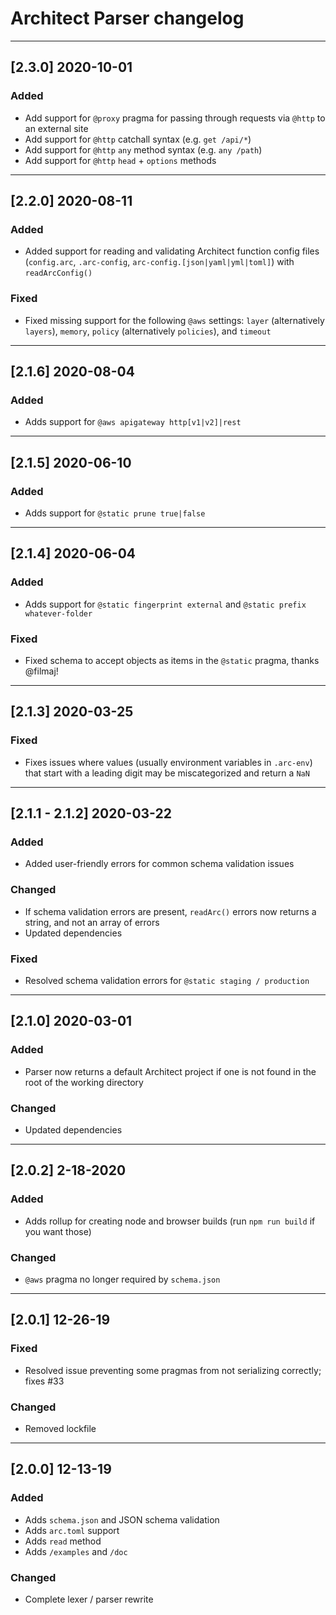 # Architect Parser changelog

---

## [2.3.0] 2020-10-01

### Added

- Add support for `@proxy` pragma for passing through requests via `@http` to an external site
- Add support for `@http` catchall syntax (e.g. `get /api/*`)
- Add support for `@http` `any` method syntax (e.g. `any /path`)
- Add support for `@http` `head` + `options` methods

---

## [2.2.0] 2020-08-11

### Added

- Added support for reading and validating Architect function config files (`config.arc`, `.arc-config`, `arc-config.[json|yaml|yml|toml]`) with `readArcConfig()`


### Fixed

- Fixed missing support for the following `@aws` settings: `layer` (alternatively `layers`), `memory`, `policy` (alternatively `policies`), and `timeout`

---

## [2.1.6] 2020-08-04

### Added

- Adds support for `@aws apigateway http[v1|v2]|rest`

---

## [2.1.5] 2020-06-10

### Added

- Adds support for `@static prune true|false`

---

## [2.1.4] 2020-06-04

### Added

- Adds support for `@static fingerprint external` and `@static prefix whatever-folder`


### Fixed

- Fixed schema to accept objects as items in the `@static` pragma, thanks @filmaj!

---

## [2.1.3] 2020-03-25

### Fixed

- Fixes issues where values (usually environment variables in `.arc-env`) that start with a leading digit may be miscategorized and return a `NaN`

---

## [2.1.1 - 2.1.2] 2020-03-22

### Added

- Added user-friendly errors for common schema validation issues


### Changed

- If schema validation errors are present, `readArc()` errors now returns a string, and not an array of errors
- Updated dependencies


### Fixed

- Resolved schema validation errors for `@static staging / production`

---

## [2.1.0] 2020-03-01

### Added

- Parser now returns a default Architect project if one is not found in the root of the working directory


### Changed

- Updated dependencies

---

## [2.0.2] 2-18-2020

### Added

- Adds rollup for creating node and browser builds (run `npm run build` if you want those)


### Changed

- `@aws` pragma no longer required by `schema.json`

---

## [2.0.1] 12-26-19

### Fixed

- Resolved issue preventing some pragmas from not serializing correctly; fixes #33


### Changed

- Removed lockfile

---

## [2.0.0] 12-13-19

### Added

- Adds `schema.json` and JSON schema validation
- Adds `arc.toml` support
- Adds `read` method
- Adds `/examples` and `/doc`

### Changed

- Complete lexer / parser rewrite
